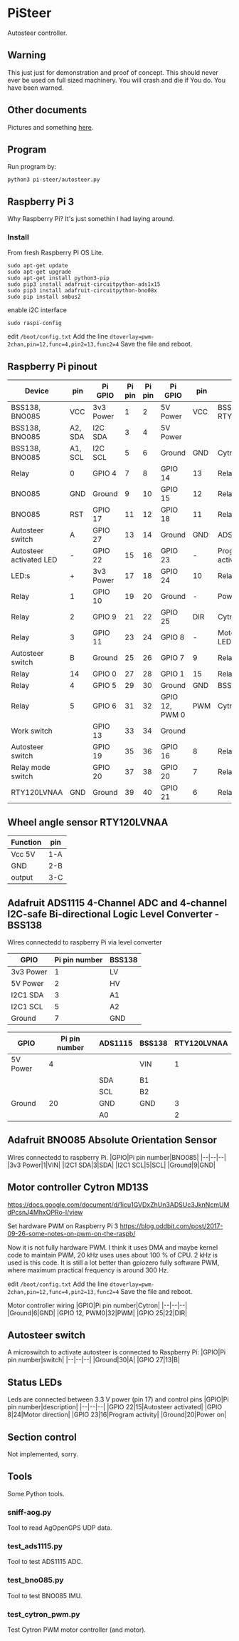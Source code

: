 # PiSteer
Autosteer controller. 

## Warning
This just just for demonstration and proof of concept. This should never ever be used on full sized machinery. You will crash and die if You do. You have been warned.

## Other documents
Pictures and something [here](Documents/README.md).

## Program 
Run program by:

`python3 pi-steer/autosteer.py`

## Raspberry Pi 3
Why Raspberry Pi? It's just somethin I had laying around.

### Install

From fresh Raspberry PI OS Lite.
```
sudo apt-get update
sudo apt-get upgrade
sudo apt-get install python3-pip
sudo pip3 install adafruit-circuitpython-ads1x15
sudo pip3 install adafruit-circuitpython-bno08x
sudo pip install smbus2
```

enable i2C interface

`sudo raspi-config`

edit `/boot/config.txt` Add the line `dtoverlay=pwm-2chan,pin=12,func=4,pin2=13,func2=4` Save the file and reboot.

## Raspberry Pi pinout
|Device|pin|Pi GPIO|Pi pin|Pi pin|Pi GPIO|pin|Device|
|--|--|--|--|--|--|--|--|
|BSS138, BNO085|VCC|3v3 Power|1|2|5V Power|VCC|BSS138, RTY120LVNAA|
|BSS138, BNO085|A2, SDA|I2C SDA|3|4|5V Power|||
|BSS138, BNO085|A1, SCL|I2C SCL|5|6|Ground|GND|Cytron|
|Relay|0|GPIO 4|7|8|GPIO 14|13|Relay|
|BNO085|GND|Ground|9|10|GPIO 15|12|Relay|
|BNO085|RST|GPIO 17|11|12|GPIO 18|11|Relay|
|Autosteer switch|A|GPIO 27|13|14|Ground|GND|ADS1115|
|Autosteer activated LED|-|GPIO 22|15|16|GPIO 23|-|Program activity LED|
|LED:s|+|3v3 Power|17|18|GPIO 24|10|Relay|
|Relay|1|GPIO 10|19|20|Ground|-|Power LED|
|Relay|2|GPIO 9|21|22|GPIO 25|DIR|Cytron|
|Relay|3|GPIO 11|23|24|GPIO 8|-|Motor direction LED|
|Autosteer switch|B|Ground|25|26|GPIO 7|9|Relay|
|Relay|14|GPIO 0|27|28|GPIO 1|15|Relay|
|Relay|4|GPIO 5|29|30|Ground|GND|BSS138|
|Relay|5|GPIO 6|31|32|GPIO 12, PWM 0|PWM|Cytron|
|Work switch||GPIO 13|33|34|Ground|||
|Autosteer switch||GPIO 19|35|36|GPIO 16|8|Relay|
|Relay mode switch||GPIO 20|37|38|GPIO 20|7|Relay|
|RTY120LVNAA|GND|Ground|39|40|GPIO 21|6|Relay|

## Wheel angle sensor **RTY120LVNAA**
|Function|pin|
|--|--|
|Vcc 5V|1-A|
|GND|2-B|
|output|3-C|

## Adafruit ADS1115 4-Channel ADC and 4-channel I2C-safe Bi-directional Logic Level Converter - BSS138
Wires connectedd to raspberry Pi via level converter

|GPIO|Pi pin number|BSS138|
|--|--|--|
|3v3 Power|1|LV|
|5V Power|2|HV|
|I2C1 SDA|3|A1|
|I2C1 SCL|5|A2|
|Ground|7|GND||

|GPIO|Pi pin number|ADS1115|BSS138|RTY120LVNAA|
|--|--|--|--|--|
|5V Power|4||VIN|1|
|||SDA|B1||
|||SCL|B2||
|Ground|20|GND|GND|3|
|||A0||2|

## Adafruit BNO085 Absolute Orientation Sensor
Wires connectedd to raspberry Pi.
|GPIO|Pi pin number|BNO085|
|--|--|--|
|3v3 Power|1|VIN|
|I2C1 SDA|3|SDA|
|I2C1 SCL|5|SCL|
|Ground|9|GND|

## Motor controller Cytron MD13S
https://docs.google.com/document/d/1icu1GVDxZhUn3ADSUc3JknNcmUMdPcsnJ4MhxOPRo-I/view

Set hardware PWM on Raspberry Pi 3
https://blog.oddbit.com/post/2017-09-26-some-notes-on-pwm-on-the-raspb/

Now it is not fully hardware PWM. I think it uses DMA and maybe kernel code to maintain PWM, 20 kHz uses uses about 100 % of CPU. 2 kHz is used is this code.
It is still a lot better than gpiozero fully software PWM, where maximum practical frequency is around 300 Hz.

edit `/boot/config.txt`
Add the line `dtoverlay=pwm-2chan,pin=12,func=4,pin2=13,func2=4`
Save the file and reboot.

Motor controller wiring
|GPIO|Pi pin number|Cytron|
|--|--|--|
|Ground|6|GND|
|GPIO 12, PWM0|32|PWM|
|GPIO 25|22|DIR|

## Autosteer switch
A microswitch to activate autosteer is connected to Raspberry Pi:
|GPIO|Pi pin number|switch|
|--|--|--|
|Ground|30|A|
|GPIO 27|13|B|


## Status LEDs

Leds are connected between 3.3 V power (pin 17) and control pins
|GPIO|Pi pin number|description|
|--|--|--|
|GPIO 22|15|Autosteer activated|
|GPIO 8|24|Motor direction|
|GPIO 23|16|Program activity|
|Ground|20|Power on|

## Section control
Not implemented, sorry.

## Tools
Some Python tools.

### sniff-aog.py
Tool to read AgOpenGPS UDP data.

### test_ads1115.py
Tool to test ADS1115 ADC.

### test_bno085.py
Tool to test BNO085 IMU.

### test_cytron_pwm.py
Test Cytron PWM motor controller (and motor).
